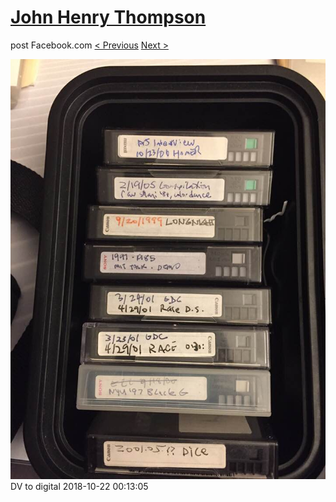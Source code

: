 # [John Henry Thompson](../README.md)
post Facebook.com
[< Previous](2018-10-22-1.md) [Next >](2018-10-19-1.md)

[![](../media/2018-10-22/Timeline-Photos-DV-to-digital.jpg)](../README.md)
DV to digital
2018-10-22 00:13:05